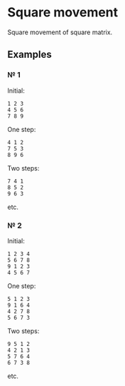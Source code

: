 # Square movement

Square movement of square matrix.

## Examples

### № 1

Initial:
```
1 2 3
4 5 6
7 8 9
```

One step:
```
4 1 2
7 5 3
8 9 6
```

Two steps:
```
7 4 1
8 5 2
9 6 3
```

etc.

### № 2

Initial:
```
1 2 3 4
5 6 7 8
9 1 2 3
4 5 6 7
```

One step:
```
5 1 2 3
9 1 6 4
4 2 7 8
5 6 7 3
```

Two steps:
```
9 5 1 2
4 2 1 3
5 7 6 4
6 7 3 8
```

etc.
